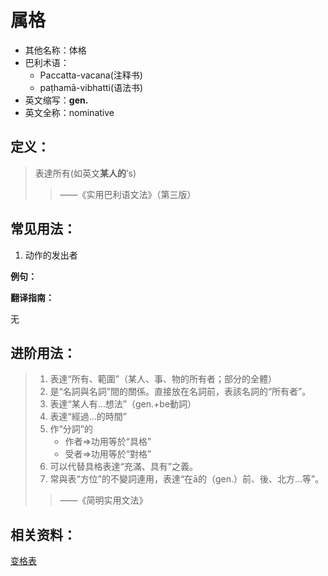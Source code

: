 # 属格

* 其他名称：体格
* 巴利术语：
  * Paccatta-vacana\(注释书\)
  * paṭhamā-vibhatti\(语法书\)
* 英文缩写：**gen.**
* 英文全称：nominative

## 定义：

> 表達所有\(如英文**某人的**’s\)
>
> > ——《实用巴利语文法》（第三版）

## 常见用法：

1. 动作的发出者

**例句：**

**翻译指南：**

无

## 进阶用法：

>1. 表達“所有、範圍”（某人、事、物的所有者；部分的全體）
>2. 是“名詞與名詞”間的關係。直接放在名詞前，表該名詞的“所有者”。
>3. 表達“某人有…想法”（gen.+be動詞）
>4. 表達“經過…的時間”
>5. 作“分詞”的
>		- 作者=>功用等於“具格”
>		- 受者=>功用等於“對格”
>6. 可以代替具格表達“充滿、具有”之義。
>7. 常與表“方位”的不變詞連用，表達“在ā的（gen.）前、後、北方…等”。
>>——《简明实用文法》



## 相关资料：

[变格表](ending-table.md)

